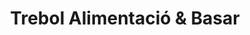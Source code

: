 ---
title: "Trebol Alimentació & Basar"
url: /reus/trebol-alimentacio-und-basar/
shop: Lebensmittel
---